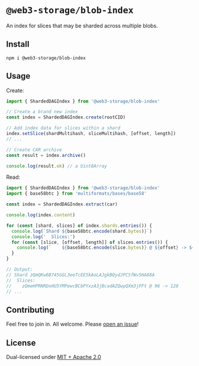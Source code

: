 # `@web3-storage/blob-index`

An index for slices that may be sharded across multiple blobs.

## Install

```
npm i @web3-storage/blob-index
```

## Usage

Create:

```js
import { ShardedDAGIndex } from '@web3-storage/blob-index'

// Create a brand new index
const index = ShardedDAGIndex.create(rootCID)

// Add index data for slices within a shard
index.setSlice(shardMultihash, sliceMultihash, [offset, length])
// ...

// Create CAR archive
const result = index.archive()

console.log(result.ok) // a Uint8Array
```

Read:

```js
import { ShardedDAGIndex } from '@web3-storage/blob-index'
import { base58btc } from 'multiformats/bases/base58'

const index = ShardedDAGIndex.extract(car)

console.log(index.content)

for (const [shard, slices] of index.shards.entries()) {
  console.log(`Shard ${base58btc.encode(shard.bytes)}`)
  console.log('  Slices:')
  for (const [slice, [offset, length]] of slices.entries()) {
    console.log(`    ${base58btc.encode(slice.bytes)} @ ${offset} -> ${offset + length}`)
  }
}

// Output:
// Shard zQmQKw6B745GGL3eeTcEE5kAoLAJgkBQydJPC5fWv5HA68A
//  Slices:
//    zQmeHPRNRDxHU5YMPewcBCbPYxzA3jBcadAZQwpQXm3jFFt @ 96 -> 128
// ...
```

## Contributing

Feel free to join in. All welcome. Please [open an issue](https://github.com/web3-storage/w3up/issues)!

## License

Dual-licensed under [MIT + Apache 2.0](https://github.com/web3-storage/w3up/blob/main/license.md)
